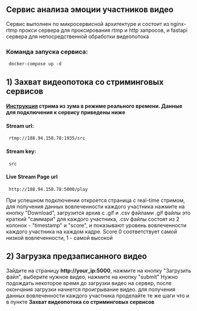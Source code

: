 ## Сервис анализа эмоции участников видео

Сервис выполнен по микросервисной архитектуре и состоит из nginx-rtmp прокси сервера для проксирования rtmp и http запросов, и fastapi сервера для непосредственной обработки видеопотока

### Команда запуска сервиса:
     docker-compose up -d

## 1) Захват видеопотока со стриминговых сервисов
#### [Инструкция](https://support.zoom.us/hc/en-us/articles/115001777826-Live-streaming-using-a-custom-service) стрима из зума в режиме реального времени. Данные для подключения к сервису приведены ниже
#### Stream url:
     rtmp://188.94.158.78:1935/src
#### Stream key:
     src
#### Live Stream Page url
     http://188.94.158.78:5000/play

При успешном подключении откроется страница с real-time стримом, для получения данных вовлеченности каждого участника нажмите на кнопку "Download", загрузится архив с .gif и .csv файлами 
.gif файлы это краткий "саммари" для каждого участника, .csv файлы состоят из 2 колонок - "timestamp" и "score", и показывают уровень вовлеченности каждого участника на каждом кадре. Score 0 соответствует самой низкой вовлеченности, 1 - самой высокой

## 2) Загрузка предзаписанного видео
Зайдите на страницу __http://your_ip:5000__, нажмите на кнопку "Загрузить файл", выберите нужное видео, нажмите на кнопку "submit"
Нужно подождать некоторое время до загрузки видео на сервер, после окончания загрузки начнется проигрывание видео. для получения данных вовлеченности каждого участника проделайте те же шаги что и в пункте __Захват видеопотока со стриминговых сервисов__ 
